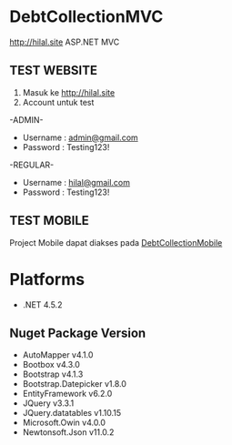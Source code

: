 # DebtCollectionMVC
http://hilal.site ASP.NET MVC

## TEST WEBSITE
1. Masuk ke http://hilal.site
2. Account untuk test

-ADMIN-
* Username    : admin@gmail.com
* Password    : Testing123!

-REGULAR-
* Username    : hilal@gmail.com
* Password    : Testing123!

## TEST MOBILE
Project Mobile dapat diakses pada [DebtCollectionMobile](https://github.com/hilalramadan94/DebtCollectionMobile) 


# Platforms
* .NET 4.5.2

## Nuget Package Version
* AutoMapper v4.1.0
* Bootbox v4.3.0
* Bootstrap v4.1.3
* Bootstrap.Datepicker v1.8.0
* EntityFramework v6.2.0
* JQuery v3.3.1
* JQuery.datatables v1.10.15
* Microsoft.Owin v4.0.0
* Newtonsoft.Json v11.0.2
